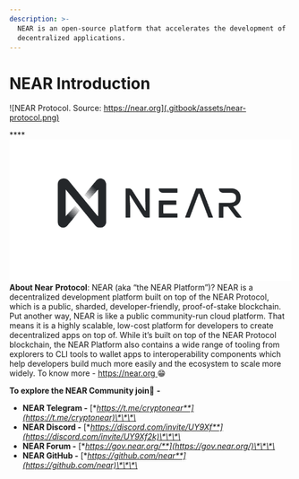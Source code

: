 ```yaml
---
description: >-
  NEAR is an open-source platform that accelerates the development of
  decentralized applications.
---
```


# NEAR Introduction

![NEAR Protocol. Source: https://near.org](.gitbook/assets/near-protocol.png)

\*\*\*\*![](.gitbook/assets/near-protocol.png) **About Near** **Protocol**: NEAR \(aka “the NEAR Platform”\)? NEAR is a decentralized development platform built on top of the NEAR Protocol, which is a public, sharded, developer-friendly, proof-of-stake blockchain. Put another way, NEAR is like a public community-run cloud platform. That means it is a highly scalable, low-cost platform for developers to create decentralized apps on top of. While it’s built on top of the NEAR Protocol blockchain, the NEAR Platform also contains a wide range of tooling from explorers to CLI tools to wallet apps to interoperability components which help developers build much more easily and the ecosystem to scale more widely. To know more - [https://near.org ](https://near.org/)😁

**To explore the NEAR Community join**🤝 **-**

* **NEAR Telegram -** [**https://t.me/cryptonear**](https://t.me/cryptonear)\*\*\*\*
* **NEAR Discord -** [**https://discord.com/invite/UY9Xf**](https://discord.com/invite/UY9Xf2k)\*\*\*\*
* **NEAR Forum -** [**https://gov.near.org/**](https://gov.near.org/)\*\*\*\*
* **NEAR GitHub -** [**https://github.com/near**](https://github.com/near)\*\*\*\*

